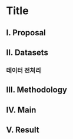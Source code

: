 # Title

## I. Proposal 

## II. Datasets

### 데이터 전처리 

## III. Methodology 

## IV. Main 

## V. Result
